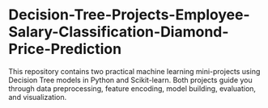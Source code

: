 # Decision-Tree-Projects-Employee-Salary-Classification-Diamond-Price-Prediction
This repository contains two practical machine learning mini-projects using Decision Tree models in Python and Scikit-learn. Both projects guide you through data preprocessing, feature encoding, model building, evaluation, and visualization.
